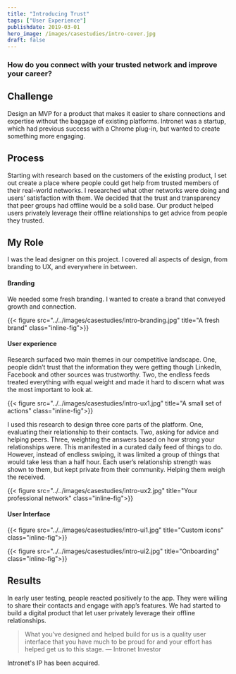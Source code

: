 ```yaml
---
title: "Introducing Trust"
tags: ["User Experience"]
publishdate: 2019-03-01
hero_image: /images/casestudies/intro-cover.jpg
draft: false
---
```


### How do you connect with your trusted network and improve your career?<!--more-->

## Challenge

Design an MVP for a product that makes it easier to share connections and expertise without the baggage of existing platforms.
Intronet was a startup, which had previous success with a Chrome plug-in, but wanted to create something more engaging.

## Process

Starting with research based on the customers of the existing product, I set out create a place where people could get help from trusted members of their real-world networks. I researched what other networks were doing and users’ satisfaction with them.
We decided that the trust and transparency that peer groups had offline would be a solid base. Our product helped users privately leverage their offline relationships to get advice from people they trusted.

## My Role

I was the lead designer on this project. I covered all aspects of design, from branding to UX, and everywhere in between.

#### Branding

We needed some fresh branding. I wanted to create a brand that conveyed growth and connection.

{{< figure src="../../images/casestudies/intro-branding.jpg" title="A fresh brand" class="inline-fig">}}

#### User experience

Research surfaced two main themes in our competitive landscape. One, people didn’t trust that the information they were getting though LinkedIn, Facebook and other sources was trustworthy. Two, the endless feeds treated everything with equal weight and made it hard to discern what was the most important to look at.

{{< figure src="../../images/casestudies/intro-ux1.jpg" title="A small set of actions" class="inline-fig">}}

I used this research to design three core parts of the platform. One, evaluating their relationship to their contacts. Two, asking for advice and helping peers. Three, weighting the answers based on how strong your relationships were. This manifested in a curated daily feed of things to do. However, instead of endless swiping, it was limited a group of things that would take less than a half hour. Each user’s relationship strength was shown to them, but kept private from their community. Helping them weigh the received.

{{< figure src="../../images/casestudies/intro-ux2.jpg" title="Your professional network" class="inline-fig">}}

#### User Interface

{{< figure src="../../images/casestudies/intro-ui1.jpg" title="Custom icons" class="inline-fig">}}

{{< figure src="../../images/casestudies/intro-ui2.jpg" title="Onboarding" class="inline-fig">}}

## Results

In early user testing, people reacted positively to the app. They were willing to share their contacts and engage with app’s features. We had started to build a digital product that let user privately leverage their offline relationships.

> What you’ve designed and helped build for us is a quality user interface that you have much to be proud for and your effort has helped get us to this stage. <span>— Intronet Investor</span>

Intronet's IP has been acquired.
